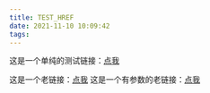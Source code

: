 ```yaml
---
title: TEST_HREF
date: 2021-11-10 10:09:42
tags:
---
```



这是一个单纯的测试链接：[点我](wuxialink://content/someabc&b=2333&c=6666)

这是一个老链接：[点我](tencentmsdk100107://)
这是一个有参数的老链接：[点我](tencentmsdk10034://?gamedata=ChanelAct&act_url=https%3A%2F%2Fcfm.qq.com%2Fact%2Fa20201215gametestuixq%2Fyxn.html%3Fcode%3D12345test%26uid%3D88888llll&sign=117fcb1782d7bf970b976ed9d392c65b)